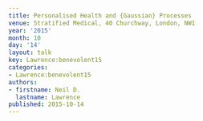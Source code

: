 ```yaml
---
title: Personalised Health and {Gaussian} Processes
venue: Stratified Medical, 40 Churchway, London, NW1
year: '2015'
month: 10
day: '14'
layout: talk
key: Lawrence:benevolent15
categories:
- Lawrence:benevolent15
authors:
- firstname: Neil D.
  lastname: Lawrence
published: 2015-10-14
---
```

